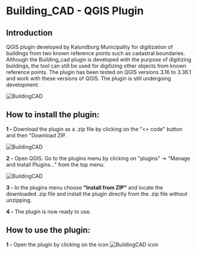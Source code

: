 # Building_CAD - QGIS Plugin

## Introduction
QGIS plugin developed by Kalundborg Municipality for digitization of buildings from two known reference points such as cadastral boundaries. 
Although the Building_cad plugin is developed with the purpose of digitizing buildings, the tool can still be used for digitizing other objects from known reference points.
The plugin has been tested on QGIS versions 3.16 to 3.36.1 and work with these versions of QGIS. The plugin is still undergoing development.

![BuildingCAD](https://kalundborg.maps.arcgis.com/sharing/rest/content/items/de0bd78fab3844e59e79081090b15312/data "BuildingCAD QGIS plugin")

## How to install the plugin:
**1 -** Download the plugin as a .zip file by clicking on the "<> code" button and then "Download ZIP.

![BuildingCAD](https://kalundborg.maps.arcgis.com/sharing/rest/content/items/34d8fe63c7bd4daa8a4ec5d59e7c2064/data "BuildingCAD QGIS plugin")

**2 -** Open QGIS. Go to the plugins menu by clicking on "plugins" -> "Manage and Install Plugins..." from the top menu.

![BuildingCAD](https://kalundborg.maps.arcgis.com/sharing/rest/content/items/ab4c9e762e214326b8e5978bc0cdd344/data "BuildingCAD QGIS plugin")

**3 -** In the plugins menu choose **"Install from ZIP"** and locate the downloaded .zip file and install the plugin directly from the .zip file without unzipping.

**4 -** The plugin is now ready to use.

## How to use the plugin:
**1 -** Open the plugin by clicking on the icon ![BuildingCAD icon](https://kalundborg.maps.arcgis.com/sharing/rest/content/items/58dac571dae0474092b1b91e807343b6/data "BuildingCAD QGIS plugin icon")
